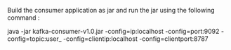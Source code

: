 Build the consumer application as jar and run the jar using the following command :

java -jar kafka-consumer-v1.0.jar -config=ip:localhost -config=port:9092 -config=topic:user_ -config=clientip:localhost -config=clientport:8787

